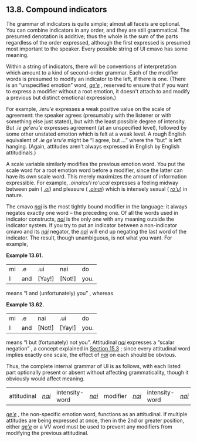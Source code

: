 <a id="section-compound-attitudinals"></a>13.8. <a id="c13s8"></a>Compound indicators
-------------------------------------------------------------------------------------

<a id="id-1.14.10.2.1" class="indexterm"></a><a id="id-1.14.10.2.2" class="indexterm"></a>The grammar of indicators is quite simple; almost all facets are optional. You can combine indicators in any order, and they are still grammatical. The presumed denotation is additive; thus the whole is the sum of the parts regardless of the order expressed, although the first expressed is presumed most important to the speaker. Every possible string of UI cmavo has some meaning.

<a id="id-1.14.10.3.1" class="indexterm"></a><a id="id-1.14.10.3.2" class="indexterm"></a><a id="id-1.14.10.3.3" class="indexterm"></a>Within a string of indicators, there will be conventions of interpretation which amount to a kind of second-order grammar. Each of the modifier words is presumed to modify an indicator to the left, if there is one. (There is an “unspecified emotion” word, _<a id="id-1.14.10.3.5.1" class="indexterm"></a>[_ge'e_](../go01#valsi-gehe)_ , reserved to ensure that if you want to express a modifier without a root emotion, it doesn't attach to and modify a previous but distinct emotional expression.)

<a id="id-1.14.10.4.1" class="indexterm"></a><a id="id-1.14.10.4.2" class="indexterm"></a>For example, _<a id="id-1.14.10.4.3.1" class="indexterm"></a>.ieru'e_ expresses a weak positive value on the scale of agreement: the speaker agrees (presumably with the listener or with something else just stated), but with the least possible degree of intensity. But _<a id="id-1.14.10.4.4.1" class="indexterm"></a>.ie ge'eru'e_ expresses agreement (at an unspecified level), followed by some other unstated emotion which is felt at a weak level. A rough English equivalent of _<a id="id-1.14.10.4.5.1" class="indexterm"></a>.ie ge'eru'e_ might be “I agree, but ...” where the “but” is left hanging. (Again, attitudes aren't always expressed in English by English attitudinals.)

<a id="id-1.14.10.5.1" class="indexterm"></a>A scale variable similarly modifies the previous emotion word. You put the scale word for a root emotion word before a modifier, since the latter can have its own scale word. This merely maximizes the amount of information expressible. For example, _<a id="id-1.14.10.5.2.1" class="indexterm"></a>.oinaicu'i ro'ucai_ expresses a feeling midway between pain ( _<a id="id-1.14.10.5.3.1" class="indexterm"></a>[_.oi_](../go01#valsi-oi)_) and pleasure ( _<a id="id-1.14.10.5.4.1" class="indexterm"></a>[_.oinai_](../go01#valsi-oinai)_) which is intensely sexual ( _<a id="id-1.14.10.5.5.1" class="indexterm"></a>[_ro'u_](../go01#valsi-rohu)_) in nature.

<a id="id-1.14.10.6.1" class="indexterm"></a><a id="id-1.14.10.6.2" class="indexterm"></a>The cmavo _<a id="id-1.14.10.6.3.1" class="indexterm"></a>[_nai_](../go01#valsi-nai)_ is the most tightly bound modifier in the language: it always negates exactly one word – the preceding one. Of all the words used in indicator constructs, _<a id="id-1.14.10.6.4.1" class="indexterm"></a>[_nai_](../go01#valsi-nai)_ is the only one with any meaning outside the indicator system. If you try to put an indicator between a non-indicator cmavo and its _<a id="id-1.14.10.6.5.1" class="indexterm"></a>[_nai_](../go01#valsi-nai)_ negator, the _<a id="id-1.14.10.6.6.1" class="indexterm"></a>[_nai_](../go01#valsi-nai)_ will end up negating the last word of the indicator. The result, though unambiguous, is not what you want. For example,

<div class="interlinear-gloss-example example">
<a id="example-random-id-9BBA"></a>

**Example 13.61. <a id="c13e8d1"></a>** 

<table class="interlinear-gloss"><colgroup></colgroup><tbody><tr class="jbo"><td>mi</td><td>.e</td><td>.ui</td><td>nai</td><td>do</td></tr><tr class="gloss"><td>I</td><td>and</td><td>[Yay!]</td><td>[Not!]</td><td>you.</td></tr></tbody></table>

</div>  

means “I and (unfortunately) you” , whereas

<div class="interlinear-gloss-example example">
<a id="example-random-id-NBhW"></a>

**Example 13.62. <a id="c13e8d2"></a>** 

<table class="interlinear-gloss"><colgroup></colgroup><tbody><tr class="jbo"><td>mi</td><td>.e</td><td>nai</td><td>.ui</td><td>do</td></tr><tr class="gloss"><td>I</td><td>and</td><td>[Not!]</td><td>[Yay!]</td><td>you.</td></tr></tbody></table>

</div>  

means “I but (fortunately) not you”. Attitudinal _<a id="id-1.14.10.10.2.1" class="indexterm"></a>[_nai_](../go01#valsi-nai)_ expresses a “scalar negation” , a concept explained in [Section 15.3](../section-scalar-negation) ; since every attitudinal word implies exactly one scale, the effect of _<a id="id-1.14.10.10.5.1" class="indexterm"></a>[_nai_](../go01#valsi-nai)_ on each should be obvious.

<a id="id-1.14.10.11.1" class="indexterm"></a><a id="id-1.14.10.11.2" class="indexterm"></a>Thus, the complete internal grammar of UI is as follows, with each listed part optionally present or absent without affecting grammaticality, though it obviously would affect meaning.

<table border="0" summary="Simple list" class="simplelist"><tbody><tr><td>attitudinal</td><td><span xml:lang="jbo" class="foreignphrase" lang="jbo"><em xml:lang="jbo" class="foreignphrase" lang="jbo"><a id="id-1.14.10.12.2.1.1" class="indexterm"></a><a class="glossterm" href="go01.html#valsi-nai"><em class="glossterm">nai</em></a></em></span></td><td>intensity-word</td><td><span xml:lang="jbo" class="foreignphrase" lang="jbo"><em xml:lang="jbo" class="foreignphrase" lang="jbo"><a id="id-1.14.10.12.4.1.1" class="indexterm"></a><a class="glossterm" href="go01.html#valsi-nai"><em class="glossterm">nai</em></a></em></span></td><td>modifier</td><td><span xml:lang="jbo" class="foreignphrase" lang="jbo"><em xml:lang="jbo" class="foreignphrase" lang="jbo"><a id="id-1.14.10.12.6.1.1" class="indexterm"></a><a class="glossterm" href="go01.html#valsi-nai"><em class="glossterm">nai</em></a></em></span></td><td>intensity-word</td><td><span xml:lang="jbo" class="foreignphrase" lang="jbo"><em xml:lang="jbo" class="foreignphrase" lang="jbo"><a id="id-1.14.10.12.8.1.1" class="indexterm"></a><a class="glossterm" href="go01.html#valsi-nai"><em class="glossterm">nai</em></a></em></span></td><td>(possiblyrepeated)</td></tr></tbody></table>

_<a id="id-1.14.10.13.1.1" class="indexterm"></a>[_ge'e_](../go01#valsi-gehe)_ , the non-specific emotion word, functions as an attitudinal. If multiple attitudes are being expressed at once, then in the 2nd or greater position, either _<a id="id-1.14.10.13.2.1" class="indexterm"></a>[_ge'e_](../go01#valsi-gehe)_ or a VV word must be used to prevent any modifiers from modifying the previous attitudinal.